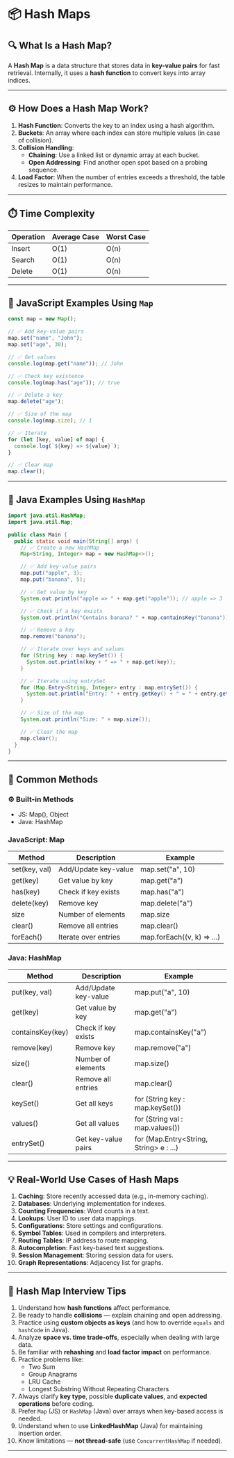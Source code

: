 # 📦 Hash Maps

## 🔍 What Is a Hash Map?

A **Hash Map** is a data structure that stores data in **key-value pairs** for fast retrieval. Internally, it uses a **hash function** to convert keys into array indices.

---

## ⚙️ How Does a Hash Map Work?

1. **Hash Function**: Converts the key to an index using a hash algorithm.
2. **Buckets**: An array where each index can store multiple values (in case of collision).
3. **Collision Handling**:
   - **Chaining**: Use a linked list or dynamic array at each bucket.
   - **Open Addressing**: Find another open spot based on a probing sequence.
4. **Load Factor**: When the number of entries exceeds a threshold, the table resizes to maintain performance.

---

## ⏱️ Time Complexity

| Operation | Average Case | Worst Case |
| --------- | ------------ | ---------- |
| Insert    | O(1)         | O(n)       |
| Search    | O(1)         | O(n)       |
| Delete    | O(1)         | O(n)       |

---

## 🔪 JavaScript Examples Using `Map`

```js
const map = new Map();

// ✅ Add key-value pairs
map.set("name", "John");
map.set("age", 30);

// ✅ Get values
console.log(map.get("name")); // John

// ✅ Check key existence
console.log(map.has("age")); // true

// ✅ Delete a key
map.delete("age");

// ✅ Size of the map
console.log(map.size); // 1

// ✅ Iterate
for (let [key, value] of map) {
  console.log(`${key} => ${value}`);
}

// ✅ Clear map
map.clear();
```

---

## 🔪 Java Examples Using `HashMap`

```java
import java.util.HashMap;
import java.util.Map;

public class Main {
  public static void main(String[] args) {
    // ✅ Create a new HashMap
    Map<String, Integer> map = new HashMap<>();

    // ✅ Add key-value pairs
    map.put("apple", 3);
    map.put("banana", 5);

    // ✅ Get value by key
    System.out.println("apple => " + map.get("apple")); // apple => 3

    // ✅ Check if a key exists
    System.out.println("Contains banana? " + map.containsKey("banana")); // true

    // ✅ Remove a key
    map.remove("banana");

    // ✅ Iterate over keys and values
    for (String key : map.keySet()) {
      System.out.println(key + " => " + map.get(key));
    }

    // ✅ Iterate using entrySet
    for (Map.Entry<String, Integer> entry : map.entrySet()) {
      System.out.println("Entry: " + entry.getKey() + " = " + entry.getValue());
    }

    // ✅ Size of the map
    System.out.println("Size: " + map.size());

    // ✅ Clear the map
    map.clear();
  }
}
```

---

## 📜 Common Methods

### ⚙️ Built-in Methods
- JS: Map(), Object
- Java: HashMap

### JavaScript: Map

| Method        | Description          | Example                    |
| ------------- | -------------------- | -------------------------- |
| set(key, val) | Add/Update key-value | map.set("a", 10)           |
| get(key)      | Get value by key     | map.get("a")               |
| has(key)      | Check if key exists  | map.has("a")               |
| delete(key)   | Remove key           | map.delete("a")            |
| size          | Number of elements   | map.size                   |
| clear()       | Remove all entries   | map.clear()                |
| forEach()     | Iterate over entries | map.forEach((v, k) => ...) |

### Java: HashMap

| Method           | Description          | Example                                  |
| ---------------- | -------------------- | ---------------------------------------- |
| put(key, val)    | Add/Update key-value | map.put("a", 10)                         |
| get(key)         | Get value by key     | map.get("a")                             |
| containsKey(key) | Check if key exists  | map.containsKey("a")                     |
| remove(key)      | Remove key           | map.remove("a")                          |
| size()           | Number of elements   | map.size()                               |
| clear()          | Remove all entries   | map.clear()                              |
| keySet()         | Get all keys         | for (String key : map.keySet())          |
| values()         | Get all values       | for (String val : map.values())          |
| entrySet()       | Get key-value pairs  | for (Map.Entry\<String, String> e : ...) |

---

## 💡 Real-World Use Cases of Hash Maps

1. **Caching**: Store recently accessed data (e.g., in-memory caching).
2. **Databases**: Underlying implementation for indexes.
3. **Counting Frequencies**: Word counts in a text.
4. **Lookups**: User ID to user data mappings.
5. **Configurations**: Store settings and configurations.
6. **Symbol Tables**: Used in compilers and interpreters.
7. **Routing Tables**: IP address to route mapping.
8. **Autocompletion**: Fast key-based text suggestions.
9. **Session Management**: Storing session data for users.
10. **Graph Representations**: Adjacency list for graphs.

---

## 🧠 Hash Map Interview Tips

1. Understand how **hash functions** affect performance.
2. Be ready to handle **collisions** — explain chaining and open addressing.
3. Practice using **custom objects as keys** (and how to override `equals` and `hashCode` in Java).
4. Analyze **space vs. time trade-offs**, especially when dealing with large data.
5. Be familiar with **rehashing** and **load factor impact** on performance.
6. Practice problems like:
   - Two Sum
   - Group Anagrams
   - LRU Cache
   - Longest Substring Without Repeating Characters
7. Always clarify **key type**, possible **duplicate values**, and **expected operations** before coding.
8. Prefer `Map` (JS) or `HashMap` (Java) over arrays when key-based access is needed.
9. Understand when to use **LinkedHashMap** (Java) for maintaining insertion order.
10. Know limitations — **not thread-safe** (use `ConcurrentHashMap` if needed).

---
